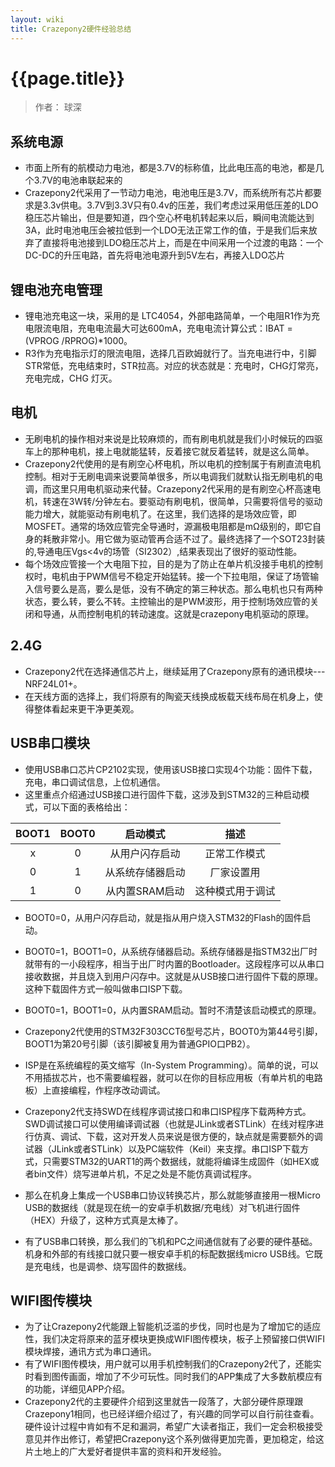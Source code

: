 ```yaml
---
layout: wiki
title: Crazepony2硬件经验总结
---
```


# {{page.title}}

> 作者： 球深

## 系统电源
+ 市面上所有的航模动力电池，都是3.7V的标称值，比此电压高的电池，都是几个3.7V的电池串联起来的
+ Crazepony2代采用了一节动力电池，电池电压是3.7V，而系统所有芯片都要求是3.3v供电。3.7V到3.3V只有0.4v的压差，我们考虑过采用低压差的LDO稳压芯片输出，但是要知道，四个空心杯电机转起来以后，瞬间电流能达到3A，此时电池电压会被拉低到一个LDO无法正常工作的值，于是我们后来放弃了直接将电池接到LDO稳压芯片上，而是在中间采用一个过渡的电路：一个DC-DC的升压电路，首先将电池电源升到5V左右，再接入LDO芯片

## 锂电池充电管理
+ 锂电池充电这一块，采用的是 LTC4054，外部电路简单，一个电阻R1作为充电限流电阻，充电电流最大可达600mA，充电电流计算公式：IBAT =(VPROG /RPROG)*1000。
+ R3作为充电指示灯的限流电阻，选择几百欧姆就行了。当充电进行中，引脚STR常低，充电结束时，STR拉高。对应的状态就是：充电时，CHG灯常亮，充电完成，CHG 灯灭。

## 电机
+ 无刷电机的操作相对来说是比较麻烦的，而有刷电机就是我们小时候玩的四驱车上的那种电机，接上电就能猛转，反着接它就反着猛转，就是这么简单。
+ Crazepony2代使用的是有刷空心杯电机，所以电机的控制属于有刷直流电机控制。相对于无刷电调来说要简单很多，所以电调我们就默认指无刷电机的电调，而这里只用电机驱动来代替。Crazepony2代采用的是有刷空心杯高速电机，转速在3W转/分钟左右。要驱动有刷电机，很简单，只需要将信号的驱动能力增大，就能驱动有刷电机了。在这里，我们选择的是场效应管，即MOSFET。通常的场效应管完全导通时，源漏极电阻都是mΩ级别的，即它自身的耗散非常小。用它做为驱动管再合适不过了。最终选择了一个SOT23封装的,导通电压Vgs<4v的场管（SI2302）,结果表现出了很好的驱动性能。
+ 每个场效应管接一个大电阻下拉，目的是为了防止在单片机没接手电机的控制权时，电机由于PWM信号不稳定开始猛转。接一个下拉电阻，保证了场管输入信号要么是高，要么是低，没有不确定的第三种状态。那么电机也只有两种状态，要么转，要么不转。主控输出的是PWM波形，用于控制场效应管的关闭和导通，从而控制电机的转动速度。这就是crazepony电机驱动的原理。

## 2.4G
+ Crazepony2代在选择通信芯片上，继续延用了Crazepony原有的通讯模块--- NRF24L01+。
+ 在天线方面的选择上，我们将原有的陶瓷天线换成板载天线布局在机身上，使得整体看起来更干净更美观。

## USB串口模块
+ 使用USB串口芯片CP2102实现，使用该USB接口实现4个功能：固件下载，充电，串口调试信息，上位机通信。
+ 这里重点介绍通过USB接口进行固件下载，这涉及到STM32的三种启动模式，可以下面的表格给出：

| BOOT1 | BOOT0 |   启动模式    |    描述    |
| :---: | :---: | :-------: | :------: |
|   x   |   0   |  从用户闪存启动  |  正常工作模式  |
|   0   |   1   | 从系统存储器启动  |  厂家设置用   |
|   1   |   0   | 从内置SRAM启动 | 这种模式用于调试 |

+ BOOT0=0，从用户闪存启动，就是指从用户烧入STM32的Flash的固件启动。
+ BOOT0=1，BOOT1=0，从系统存储器启动。系统存储器是指STM32出厂时就带有的一小段程序，相当于出厂时内置的Bootloader。这段程序可以从串口接收数据，并且烧入到用户闪存中。这就是从USB接口进行固件下载的原理。这种下载固件方式一般叫做串口ISP下载。
+ BOOT0=1，BOOT1=0，从内置SRAM启动。暂时不清楚该启动模式的原理。

+ Crazepony2代使用的STM32F303CCT6型号芯片，BOOT0为第44号引脚，BOOT1为第20号引脚（该引脚被复用为普通GPIO口PB2）。
+ ISP是在系统编程的英文缩写（In-System Programming）。简单的说，可以不用插拔芯片，也不需要编程器，就可以在你的目标应用板（有单片机的电路板）上直接编程，作程序改动调试。
+ Crazepony2代支持SWD在线程序调试接口和串口ISP程序下载两种方式。SWD调试接口可以使用编译调试器（也就是JLink或者STLink）在线对程序进行仿真、调试、下载，这对开发人员来说是很方便的，缺点就是需要额外的调试器（JLink或者STLink）以及PC端软件（Keil）来支撑。串口ISP下载方式，只需要STM32的UART1的两个数据线，就能将编译生成固件（如HEX或者bin文件）烧写进单片机，不足之处是不能仿真调试程序。
+ 那么在机身上集成一个USB串口协议转换芯片，那么就能够直接用一根Micro USB的数据线（就是现在统一的安卓手机数据/充电线）对飞机进行固件（HEX）升级了，这种方式真是太棒了。
+ 有了USB串口转换，那么我们的飞机和PC之间通信就有了必要的硬件基础。机身和外部的有线接口就只要一根安卓手机的标配数据线micro USB线。它既是充电线，也是调参、烧写固件的数据线。

## WIFI图传模块
+ 为了让Crazepony2代能跟上智能机泛滥的步伐，同时也是为了增加它的适应性，我们决定将原来的蓝牙模块更换成WIFI图传模块，板子上预留接口供WIFI模块焊接，通讯方式为串口通讯。
+ 有了WIFI图传模块，用户就可以用手机控制我们的Crazepony2代了，还能实时看到图传画面，增加了不少可玩性。同时我们的APP集成了大多数航模应有的功能，详细见APP介绍。
+ Crazepony2代的主要硬件介绍到这里就告一段落了，大部分硬件原理跟Crazepony1相同，也已经详细介绍过了，有兴趣的同学可以自行前往查看。硬件设计过程中肯如有不足和漏洞，希望广大读者指正，我们一定会积极接受意见并作出修订，希望把Crazepony这个系列做得更加完善，更加稳定，给这片土地上的广大爱好者提供丰富的资料和开发经验。
